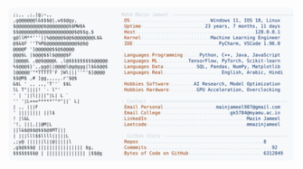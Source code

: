 <picture>
  <source srcset="https://raw.githubusercontent.com/mmazinjameel/mmazinjameel/main/dark_mode.svg?v=1750043762" media="(prefers-color-scheme: dark)">
  <img src="https://raw.githubusercontent.com/mmazinjameel/mmazinjameel/main/light_mode.svg?v=1750043762">
</picture>
